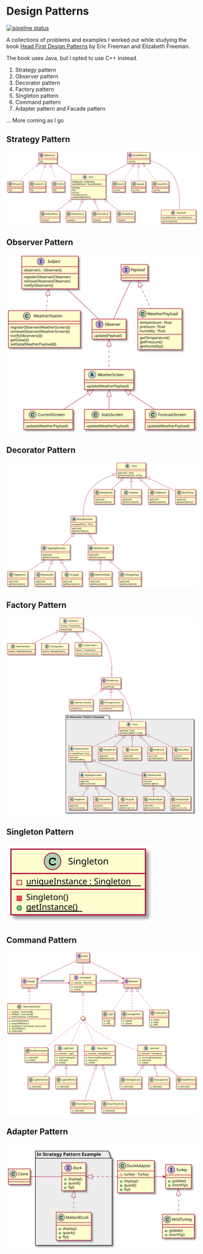 # Design Patterns

[![pipeline status](https://gitlab.com/ales.genova/design-patterns/badges/master/pipeline.svg)](https://gitlab.com/ales.genova/design-patterns/commits/master)

A collections of problems and examples I worked out while studying the book [Head First Design Patterns](http://shop.oreilly.com/product/9780596007126) by Eric Freeman and Elizabeth Freeman.

The book uses Java, but I opted to use C++ instead.

1. Strategy pattern
2. Observer pattern
3. Decorator pattern
4. Factory pattern
5. Singleton pattern
6. Command pattern
7. Adapter pattern and Facade pattern

... More coming as I go


## Strategy Pattern
![Strategy UML](01_strategy_pattern/uml.svg)

## Observer Pattern
![Observer UML](02_observer_pattern/uml.svg)

## Decorator Pattern
![Decorator UML](03_decorator_pattern/uml.svg)

## Factory Pattern
![Factory UML](04_factory_pattern/uml.svg)

## Singleton Pattern
![Singleton UML](05_singleton_pattern/uml.svg)

## Command Pattern
![Command UML](06_command_pattern/uml.svg)

## Adapter Pattern
![Adapter UML](07_adapter_pattern/uml.svg)
